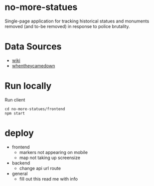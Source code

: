 # no-more-statues
Single-page application for tracking historical statues and monuments removed (and to-be removed) in response to police brutality.

# Data Sources
- [wiki](https://en.wikipedia.org/wiki/List_of_monuments_and_memorials_removed_during_the_George_Floyd_protests#United_States)
- [whentheycamedown](https://whentheycamedown.com/)

# Run locally
Run client
```
cd no-more-statues/frontend
npm start
```

# deploy
- frontend
    - markers not appearing on mobile
    - map not taking up screensize
- backend 
    - change api url route
- general
    - fill out this read me with info